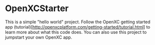 OpenXCStarter
==============

This is a simple "hello world" project.  Follow the OpenXC getting started app
(tutorial)[http://openxcplatform.com/getting-started/tutorial.html] to
learn more about what this code does.  You can also use this project
to jumpstart your own OpenXC app.